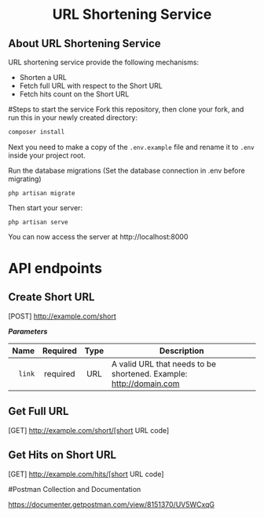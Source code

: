 <h1 align="center">URL Shortening Service</h1>

## About URL Shortening Service

URL shortening service provide the following mechanisms:

- Shorten a URL
- Fetch full URL with respect to the Short URL
- Fetch hits count on the Short URL

#Steps to start the service
Fork this repository, then clone your fork, and run this in your newly created directory:

``` bash
composer install
```

Next you need to make a copy of the `.env.example` file and rename it to `.env` inside your project root.

Run the database migrations (Set the database connection in .env before migrating)

```
php artisan migrate
```

Then start your server:

```
php artisan serve
```
You can now access the server at http://localhost:8000


# API endpoints
## Create Short URL
[POST] http://example.com/short

***Parameters***

|          Name | Required |  Type   | Description                                                                                                                                                           |
| -------------:|:--------:|:-------:| ---------------|
|     `link` | required | URL  |  A valid URL that needs to be shortened. Example: http://domain.com                                                                |
   

## Get Full URL
[GET] http://example.com/short/[short URL code]

## Get Hits on Short URL
[GET] http://example.com/hits/[short URL code]

#Postman Collection and Documentation

https://documenter.getpostman.com/view/8151370/UV5WCxqG
